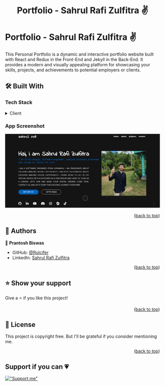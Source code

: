 <a name="readme-top"></a>

<h1 align='center'> Portfolio - Sahrul Rafi Zulfitra ✌ </h1>

<!-- PROJECT DESCRIPTION -->

# Portfolio - Sahrul Rafi Zulfitra ✌ <a name="about-project"></a>

This Personal Portfolio is a dynamic and interactive portfolio website built with React and Redux in the Front-End and Jekyll in the Back-End. It provides a modern and visually appealing platform for showcasing your skills, projects, and achievements to potential employers or clients.

## 🛠 Built With <a name="built-with"></a>

### Tech Stack <a name="tech-stack"></a>

<details>
  <summary>Client</summary>
  <ul>
    <li><a href="https://reactjs.org/">React.js</a></li>
  </ul>
</details>

### App Screenshot

![screenshot](https://github.com/Rulcifer/rulcifer.github.io/blob/main/Screenshot%20from%202024-06-29.png?raw=true)

<p align="right">(<a href="#readme-top">back to top</a>)</p>

<!-- AUTHORS -->

## 👥 Authors <a name="authors"></a>

👤 **Prantosh Biswas**

- GitHub: [@Rulcifer](https://github.com/Rulcifer)
- LinkedIn: [Sahrul Rafi Zulfitra](https://www.linkedin.com/in/sahrul-rafi-zulfitra-7a3bb6172/)

<p align="right">(<a href="#readme-top">back to top</a>)</p>

## ⭐️ Show your support <a name="support"></a>

Give a ⭐️ if you like this project!

<p align="right">(<a href="#readme-top">back to top</a>)</p>

## 📝 License <a name="license"></a>

This project is copyright free. But I'll be grateful if you consider mentioning me.

<p align="right">(<a href="#readme-top">back to top</a>)</p>

<h2>Support if you can 💗</h2>

[!["Support me"](https://drive.google.com/thumbnail?id=1C1cgRnCot9pcr2W225iVFH8v-9DUBwMP)](https://saweria.co/rulch)
